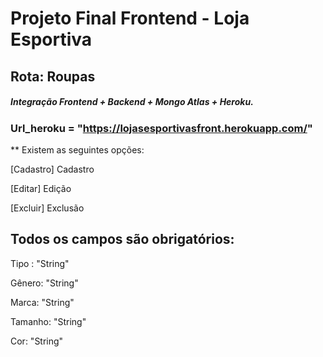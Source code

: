 # Projeto Final Frontend - Loja Esportiva

## Rota: Roupas

##### Integração Frontend + Backend + Mongo Atlas + Heroku.

###  Url_heroku = "https://lojasesportivasfront.herokuapp.com/"

** Existem as seguintes opções:

[Cadastro] Cadastro

[Editar] Edição

[Excluir] Exclusão


## Todos os campos são obrigatórios:

Tipo : "String" 

Gênero: "String"

Marca: "String" 

Tamanho: "String"

Cor: "String"
